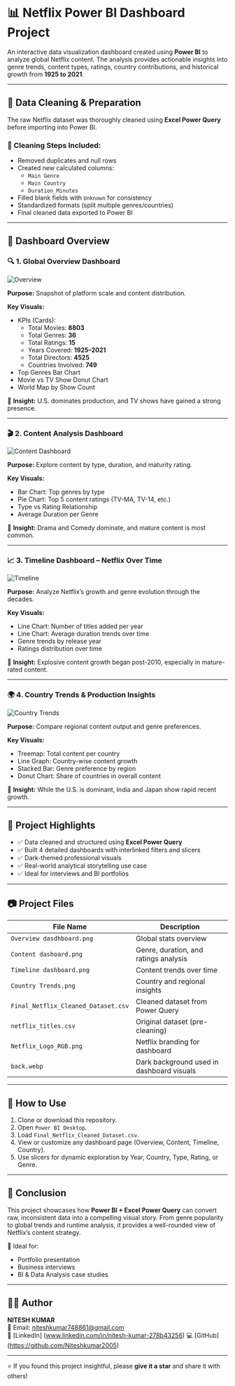 # 📊 Netflix Power BI Dashboard Project

An interactive data visualization dashboard created using **Power BI** to analyze global Netflix content. The analysis provides actionable insights into genre trends, content types, ratings, country contributions, and historical growth from **1925 to 2021**.

---

## 🧼 Data Cleaning & Preparation

The raw Netflix dataset was thoroughly cleaned using **Excel Power Query** before importing into Power BI.

### 🔧 Cleaning Steps Included:

- Removed duplicates and null rows
- Created new calculated columns:
  - `Main Genre`
  - `Main Country`
  - `Duration_Minutes`
- Filled blank fields with `Unknown` for consistency
- Standardized formats (split multiple genres/countries)
- Final cleaned data exported to Power BI

---

## 🧩 Dashboard Overview

### 🔍 1. Global Overview Dashboard

![Overview](https://github.com/OmkarGaurav121/Netflix_Powerbi_dashboard/blob/main/Overview%20dasdhboard.png)

**Purpose:** Snapshot of platform scale and content distribution.

**Key Visuals:**

- KPIs (Cards):  
  - Total Movies: **8803**
  - Total Genres: **36**
  - Total Ratings: **15**
  - Years Covered: **1925–2021**
  - Total Directors: **4525**
  - Countries Involved: **749**
- Top Genres Bar Chart
- Movie vs TV Show Donut Chart
- World Map by Show Count

📌 **Insight:** U.S. dominates production, and TV shows have gained a strong presence.

---

### 🎬 2. Content Analysis Dashboard

![Content Dashboard](https://github.com/OmkarGaurav121/Netflix_Powerbi_dashboard/blob/main/Content%20dashoard.png)

**Purpose:** Explore content by type, duration, and maturity rating.

**Key Visuals:**

- Bar Chart: Top genres by type
- Pie Chart: Top 5 content ratings (TV-MA, TV-14, etc.)
- Type vs Rating Relationship
- Average Duration per Genre

📌 **Insight:** Drama and Comedy dominate, and mature content is most common.

---

### 📈 3. Timeline Dashboard – Netflix Over Time

![Timeline](https://github.com/OmkarGaurav121/Netflix_Powerbi_dashboard/blob/main/Timeline%20dashboard.png)

**Purpose:** Analyze Netflix’s growth and genre evolution through the decades.

**Key Visuals:**

- Line Chart: Number of titles added per year
- Line Chart: Average duration trends over time
- Genre trends by release year
- Ratings distribution over time

📌 **Insight:** Explosive content growth began post-2010, especially in mature-rated content.

---

### 🌍 4. Country Trends & Production Insights

![Country Trends](https://github.com/OmkarGaurav121/Netflix_Powerbi_dashboard/blob/main/Country%20Trends.png)

**Purpose:** Compare regional content output and genre preferences.

**Key Visuals:**

- Treemap: Total content per country
- Line Graph: Country-wise content growth
- Stacked Bar: Genre preference by region
- Donut Chart: Share of countries in overall content

📌 **Insight:** While the U.S. is dominant, India and Japan show rapid recent growth.

---

## 📌 Project Highlights

- ✅ Data cleaned and structured using **Excel Power Query**
- ✅ Built 4 detailed dashboards with interlinked filters and slicers
- ✅ Dark-themed professional visuals
- ✅ Real-world analytical storytelling use case
- ✅ Ideal for interviews and BI portfolios

---

## 📷 Project Files

| File Name                           | Description                                      |
|------------------------------------|--------------------------------------------------|
| `Overview dasdhboard.png`          | Global stats overview                            |
| `Content dashoard.png`             | Genre, duration, and ratings analysis            |
| `Timeline dashboard.png`           | Content trends over time                         |
| `Country Trends.png`               | Country and regional insights                    |
| `Final_Netflix_Cleaned_Dataset.csv`| Cleaned dataset from Power Query                 |
| `netflix_titles.csv`               | Original dataset (pre-cleaning)                  |
| `Netflix_Logo_RGB.png`             | Netflix branding for dashboard                   |
| `back.webp`                        | Dark background used in dashboard visuals        |

---

## 🚀 How to Use

1. Clone or download this repository.
2. Open `Power BI Desktop`.
3. Load `Final_Netflix_Cleaned_Dataset.csv`.
4. View or customize any dashboard page (Overview, Content, Timeline, Country).
5. Use slicers for dynamic exploration by Year, Country, Type, Rating, or Genre.

---

## 📣 Conclusion

This project showcases how **Power BI + Excel Power Query** can convert raw, inconsistent data into a compelling visual story. From genre popularity to global trends and runtime analysis, it provides a well-rounded view of Netflix’s content strategy.

🎯 Ideal for:
- Portfolio presentation  
- Business interviews  
- BI & Data Analysis case studies  

---

## 👨‍💻 Author

**NITESH KUMAR**  
📧 Email: niteshkumar748861@gmail.com  
🔗 [LinkedIn] (www.linkedin.com/in/nitesh-kumar-278b43256) 
💻 [GitHub] (https://github.com/Niteshkumar2005)

---

⭐ If you found this project insightful, please **give it a star** and share it with others!
